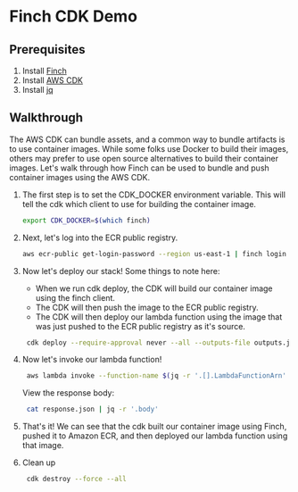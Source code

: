 # Finch CDK Demo

## Prerequisites

1. Install [Finch](https://github.com/runfinch/finch)
2. Install [AWS CDK](https://docs.aws.amazon.com/cdk/latest/guide/getting_started.html#getting_started_install)
3. Install [jq](https://stedolan.github.io/jq/download/)

## Walkthrough

The AWS CDK can bundle assets, and a common way to bundle artifacts is to use container images.
While some folks use Docker to build their images, others may prefer to use open source alternatives to build their container images.
Let's walk through how Finch can be used to bundle and push container images using the AWS CDK.

1. The first step is to set the CDK_DOCKER environment variable.
   This will tell the cdk which client to use for building the container image.

   ```bash
   export CDK_DOCKER=$(which finch)
   ```

2. Next, let's log into the ECR public registry.

   ```bash
   aws ecr-public get-login-password --region us-east-1 | finch login --username AWS --password-stdin public.ecr.aws
   ```

3. Now let's deploy our stack!
   Some things to note here:

   - When we run cdk deploy, the CDK will build our container image using the finch client.
   - The CDK will then push the image to the ECR public registry.
   - The CDK will then deploy our lambda function using the image that was just pushed to the ECR public registry as it's source.

   ```bash
    cdk deploy --require-approval never --all --outputs-file outputs.json
   ```

4. Now let's invoke our lambda function!

   ```bash
    aws lambda invoke --function-name $(jq -r '.[].LambdaFunctionArn' outputs.json) response.json
   ```

   View the response body:

   ```bash
    cat response.json | jq -r '.body'
   ```

5. That's it! We can see that the cdk built our container image using Finch, pushed it to Amazon ECR, and then deployed our lambda function using that image.

6. Clean up

   ```bash
    cdk destroy --force --all
   ```
